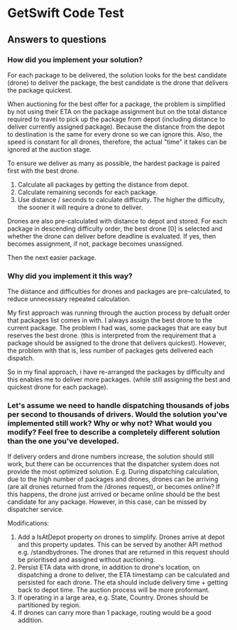 # GetSwift Code Test

## Answers to questions

### How did you implement your solution?
For each package to be delivered, the solution looks for the best candidate (drone) to deliver the package, the best candidate is the drone that delivers the package quickest.

When auctioning for the best offer for a package, the problem is simplified by not using their ETA on the package assignment but on the total distance required to travel to pick up the package from depot (including distance to deliver currently assigned package). Because the distance from the depot to destination is the same for every drone so we can ignore this. Also, the speed is constant for all drones, therefore, the actual "time" it takes can be ignored at the auction stage.

To ensure we deliver as many as possible, the hardest package is paired first with the best drone.

1. Calculate all packages by getting the distance from depot.
2. Calculate remaining seconds for each package.
3. Use distance / seconds to calculate difficulty.
The higher the difficulty, the sooner it will require a drone to deliver.

Drones are also pre-calculated with distance to depot and stored.
For each package in descending difficulty order, the best drone [0] is selected and whether the drone can deliver before deadline is evaluated. If yes, then becomes assignment, if not, package becomes unassigned.

Then the next easier package.

### Why did you implement it this way?

The distance and difficulties for drones and packages are pre-calculated, to reduce unnecessary repeated calculation.

My first approach was running through the auction process by defualt order that packages list comes in with. I always assign the best drone to the current package. The problem I had was, some packages that are easy but reserves the best drone. (this is interpreted from the requirement that a package should be assigned to the drone that delivers quickest). However, the problem with that is, less number of packages gets delivered each dispatch.

So in my final approach, i have re-arranged the packages by difficulty and this enables me to deliver more packages. (while still assigning the best and quickest drone for each package).



### Let's assume we need to handle dispatching thousands of jobs per second to thousands of drivers. Would the solution you've implemented still work? Why or why not? What would you modify? Feel free to describe a completely different solution than the one you've developed.

If delivery orders and drone numbers increase, the solution should still work, but there can be occurrences that the dispatcher system does not provide the most optimized solution. E.g. During dispatching calculation, due to the high number of packages and drones, drones can be arriving (are all drones returned from the /drones request), or becomes online? If this happens, the drone just arrived or became online should be the best candidate for any package. However, in this case, can be missed by dispatcher service.

Modifications:
1. Add a IsAtDepot property on drones to simplify. Drones arrive at depot and this property updates. This can be served by another API method e.g. /standbydrones. The drones that are returned in this request should be prioritised and assigned without auctioning.
2. Persist ETA data with drone, in addition to drone's location, on dispatching a drone to deliver, the ETA timestamp can be calculated and persisted for each drone. The eta should include delivery time + getting back to depot time. The auction process will be more proformant.
3. If operating in a large area, e.g. State, Country. Drones should be partitioned by region.
4. If drones can carry more than 1 package, routing would be a good addition.
